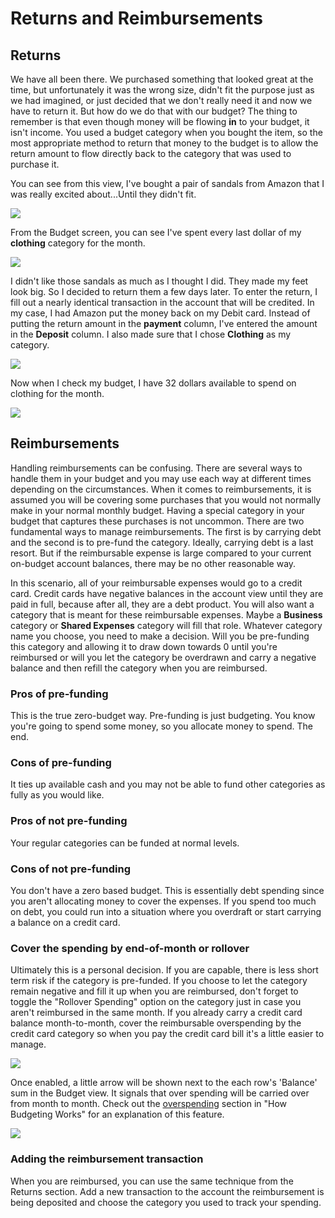 # Returns and Reimbursements

[budgeting]: ./howitworks#overspending

## Returns

We have all been there. We purchased something that looked great at the time, but unfortunately it was the wrong size, didn't fit the purpose just as we had imagined, or just decided that we don't really need it and now we have to return it. But how do we do that with our budget? The thing to remember is that even though money will be flowing **in** to your budget, it isn't income. You used a budget category when you bought the item, so the most appropriate method to return that money to the budget is to allow the return amount to flow directly back to the category that was used to purchase it.

You can see from this view, I've bought a pair of sandals from Amazon that I was really excited about...Until they didn't fit.

![](/img/returns-reimbursements/returns-2.png)

From the Budget screen, you can see I've spent every last dollar of my **clothing** category for the month.

![](/img/returns-reimbursements/returns-1.png)

I didn't like those sandals as much as I thought I did. They made my feet look big. So I decided to return them a few days later. To enter the return, I fill out a nearly identical transaction in the account that will be credited. In my case, I had Amazon put the money back on my Debit card. Instead of putting the return amount in the **payment** column, I've entered the amount in the **Deposit** column. I also made sure that I chose **Clothing** as my category.

![](/img/returns-reimbursements/returns-3.png)

Now when I check my budget, I have 32 dollars available to spend on clothing for the month.

![](/img/returns-reimbursements/returns-4.png)

## Reimbursements

Handling reimbursements can be confusing. There are several ways to handle them in your budget and you may use each way at different times depending on the circumstances. When it comes to reimbursements, it is assumed you will be covering some purchases that you would not normally make in your normal monthly budget. Having a special category in your budget that captures these purchases is not uncommon. There are two fundamental ways to manage reimbursements. The first is by carrying debt and the second is to pre-fund the category. Ideally, carrying debt is a last resort. But if the reimbursable expense is large compared to your current on-budget account balances, there may be no other reasonable way.

In this scenario, all of your reimbursable expenses would go to a credit card. Credit cards have negative balances in the account view until they are paid in full, because after all, they are a debt product. You will also want a category that is meant for these reimbursable expenses. Maybe a **Business** category or **Shared Expenses** category will fill that role. Whatever category name you choose, you need to make a decision. Will you be pre-funding this category and allowing it to draw down towards 0 until you're reimbursed or will you let the category be overdrawn and carry a negative balance and then refill the category when you are reimbursed.

### Pros of pre-funding

This is the true zero-budget way. Pre-funding is just budgeting. You know you're going to spend some money, so you allocate money to spend. The end.

### Cons of pre-funding

It ties up available cash and you may not be able to fund other categories as fully as you would like.

### Pros of not pre-funding

Your regular categories can be funded at normal levels.

### Cons of not pre-funding

You don't have a zero based budget. This is essentially debt spending since you aren't allocating money to cover the expenses. If you spend too much on debt, you could run into a situation where you overdraft or start carrying a balance on a credit card.

### Cover the spending by end-of-month or rollover

Ultimately this is a personal decision. If you are capable, there is less short term risk if the category is pre-funded. If you choose to let the category remain negative and fill it up when you are reimbursed, don't forget to toggle the "Rollover Spending" option on the category just in case you aren't reimbursed in the same month. If you already carry a credit card balance month-to-month, cover the reimbursable overspending by the credit card category so when you pay the credit card bill it's a little easier to manage.

![](/img/returns-reimbursements/reimbursement-1.png)

Once enabled, a little arrow will be shown next to the each row's 'Balance' sum in the Budget view. It signals that over spending will be carried over from month to month. Check out the [overspending](/budgeting/howitworks#overspending) section in "How Budgeting Works" for an explanation of this feature.

![](/img/returns-reimbursements/reimbursement-2.png)

### Adding the reimbursement transaction

When you are reimbursed, you can use the same technique from the Returns section. Add a new transaction to the account the reimbursement is being deposited and choose the category you used to track your spending.
